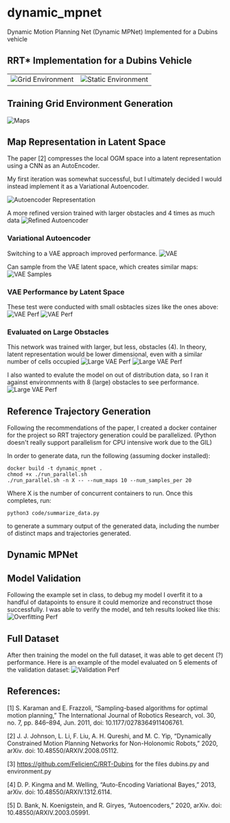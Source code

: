 # dynamic_mpnet
Dynamic Motion Planning Net (Dynamic MPNet) Implemented for a Dubins vehicle

## RRT* Implementation for a Dubins Vehicle

| | |
| --- | --- |
| ![Grid Environment](images/grid_env_rrt_.png) | ![Static Environment](images/static_env_rrt.png) |

## Training Grid Environment Generation
![Maps](images/map_generation.png)

## Map Representation in Latent Space

The paper [2] compresses the local OGM space into a latent representation using a CNN as an AutoEncoder.

My first iteration was somewhat successful, but I ultimately decided I would instead implement it as a Variational Autoencoder.

![Autoencoder Representation](images/reconstructed_ogm_with_autoencoder.png)

A more refined version trained with larger obstacles and 4 times as much data
![Refined Autoencoder](images/AE_larger_dataset.png)

### Variational Autoencoder
Switching to a VAE approach improved performance.
![VAE](images/vae_reconstruction.png)

Can sample from the VAE latent space, which creates similar maps:
![VAE Samples](images/vae_sampling.png)

### VAE Performance by Latent Space
These test were conducted with small osbtacles sizes like the ones above:
![VAE Perf](images/vae_latent_space_size_loss_comparision.png)
![VAE Perf](images/small_obstacles_latent_size_variation.png)

### Evaluated on Large Obstacles

This network was trained with larger, but less, obstacles (4). 
In theory, latent representation would be lower dimensional, even with a similar number of cells occupied
![Large VAE Perf](images/big_obs_vae_loss.png)
![Large VAE Perf](images/big_obs_vae_in_distribution.png)

I also wanted to evalute the model on out of distribution data, so I ran it against environmnents with 8 (large) obstacles to see performance.
![Large VAE Perf](images/big_obs_reconstruction.png)

## Reference Trajectory Generation
Following the recommendations of the paper, I created a docker container for the project so RRT trajectory generation could be parallelized. (Python doesn't really support parallelism for CPU intensive work due to the GIL)

In order to generate data, run the following (assuming docker installed):
```
docker build -t dynamic_mpnet .
chmod +x ./run_parallel.sh
./run_parallel.sh -n X -- --num_maps 10 --num_samples_per 20
```
Where X is the number of concurrent containers to run. Once this completes, run:
```
python3 code/summarize_data.py
```
to generate a summary output of the generated data, including the number of distinct maps and trajectories generated.

## Dynamic MPNet

## Model Validation
Following the example set in class, to debug my model I overfit it to a handful of datapoints to ensure it could memorize and reconstruct those successfully. I was able to verify the model, and teh results looked like this:
![Overfitting Perf](images/model_validated_on_overfit.png)

## Full Dataset
After then training the model on the full dataset, it was able to get decent (?) performance. Here is an example of the model evaluated on 5 elements of the validation dataset:
![Validation Perf](images/500_epoch_validation_performance.png)

## References:

[1] S. Karaman and E. Frazzoli, “Sampling-based algorithms for optimal motion planning,” The International Journal of Robotics Research, vol. 30, no. 7, pp. 846–894, Jun. 2011, doi: 10.1177/0278364911406761.

[2] J. J. Johnson, L. Li, F. Liu, A. H. Qureshi, and M. C. Yip, “Dynamically Constrained Motion Planning Networks for Non-Holonomic Robots,” 2020, arXiv. doi: 10.48550/ARXIV.2008.05112.

[3] https://github.com/FelicienC/RRT-Dubins for the files dubins.py and environment.py

[4] D. P. Kingma and M. Welling, “Auto-Encoding Variational Bayes,” 2013, arXiv. doi: 10.48550/ARXIV.1312.6114.

[5] D. Bank, N. Koenigstein, and R. Giryes, “Autoencoders,” 2020, arXiv. doi: 10.48550/ARXIV.2003.05991.

